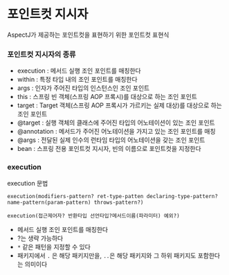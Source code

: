 # 포인트컷 지시자
AspectJ가 제공하는 포인트컷을 표현하기 위한 포인트컷 표현식

### 포인트컷 지시자의 종류
- execution : 메서드 실행 조인 포인트를 매칭한다
- within : 특정 타입 내의 조인 포인트를 매칭한다
- args : 인자가 주어진 타입의 인스턴스인 조인 포인트
- this : 스프링 빈 객체(스프링 AOP 프록시)를 대상으로 하는 조인 포인트
- target : Target 객체(스프링 AOP 프록시가 가르키는 실제 대상)를 대상으로 하는 조인 포인트
- @target : 실행 객체의 클래스에 주어진 타입의 어노테이션이 있는 조인 포인트
- @annotation : 메서드가 주어진 어노테이션을 가지고 있는 조인 포인트를 매칭
- @args : 전달된 실제 인수의 런타임 타입의 어노테이션을 갖는 조인 포인트
- bean : 스프링 전용 포인트컷 지시자, 빈의 이름으로 포인트컷을 지정한다

### execution

execution 문법
```
execution(modifiers-pattern? ret-type-patten declaring-type-pattern?name-pattern(param-pattern) throws-pattern?)

execution(접근제어자? 반환타입 선언타입?메서드이름(파라미터) 예외?)
```

- 메서드 실행 조인 포인트를 매칭한다
- ?는 생략 가능하다
- `*` 같은 패턴을 지정할 수 있다
- 패키지에서 `.` 은 해당 패키지만을, `..`은 해당 패키지와 그 하위 패키지도 포함한다는 의미이다
